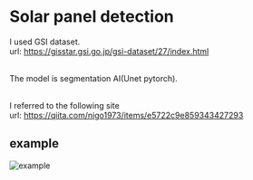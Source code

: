 # Solar panel detection 

I used GSI dataset.<br>
url: https://gisstar.gsi.go.jp/gsi-dataset/27/index.html<br><br>


The model is segmentation AI(Unet pytorch).<br><br>

I referred to the following site<br>
url: https://qiita.com/nigo1973/items/e5722c9e859343427293<br>


## example<br>
![example](https://github.com/hayabusa1228/solar_panel_detection/assets/93904888/1a80f1db-c559-4f94-9e98-cf56fd26c4ad)


